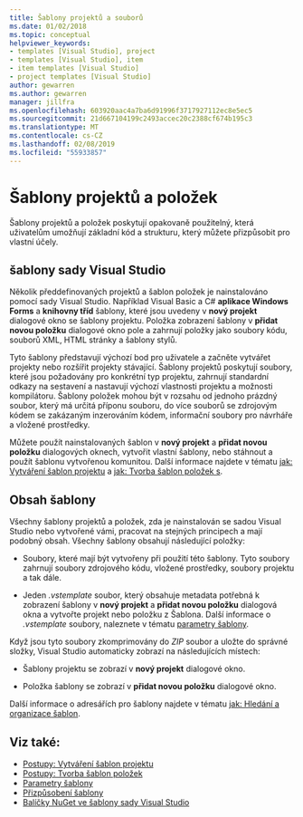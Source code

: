 ```yaml
---
title: Šablony projektů a souborů
ms.date: 01/02/2018
ms.topic: conceptual
helpviewer_keywords:
- templates [Visual Studio], project
- templates [Visual Studio], item
- item templates [Visual Studio]
- project templates [Visual Studio]
author: gewarren
ms.author: gewarren
manager: jillfra
ms.openlocfilehash: 603920aac4a7ba6d91996f3717927112ec8e5ec5
ms.sourcegitcommit: 21d667104199c2493accec20c2388cf674b195c3
ms.translationtype: MT
ms.contentlocale: cs-CZ
ms.lasthandoff: 02/08/2019
ms.locfileid: "55933857"
---
```

# <a name="project-and-item-templates"></a>Šablony projektů a položek

Šablony projektů a položek poskytují opakovaně použitelný, která uživatelům umožňují základní kód a strukturu, který můžete přizpůsobit pro vlastní účely.

## <a name="visual-studio-templates"></a>šablony sady Visual Studio

Několik předdefinovaných projektů a šablon položek je nainstalováno pomocí sady Visual Studio. Například Visual Basic a C# **aplikace Windows Forms** a **knihovny tříd** šablony, které jsou uvedeny v **nový projekt** dialogové okno se šablony projektu. Položka zobrazení šablony v **přidat novou položku** dialogové okno pole a zahrnují položky jako soubory kódu, souborů XML, HTML stránky a šablony stylů.

Tyto šablony představují výchozí bod pro uživatele a začněte vytvářet projekty nebo rozšířit projekty stávající. Šablony projektů poskytují soubory, které jsou požadovány pro konkrétní typ projektu, zahrnují standardní odkazy na sestavení a nastavují výchozí vlastnosti projektu a možnosti kompilátoru. Šablony položek mohou být v rozsahu od jednoho prázdný soubor, který má určitá příponu souboru, do více souborů se zdrojovým kódem se zakázaným inzerováním kódem, informační soubory pro návrháře a vložené prostředky.

Můžete použít nainstalovaných šablon v **nový projekt** a **přidat novou položku** dialogových oknech, vytvořit vlastní šablony, nebo stáhnout a použít šablonu vytvořenou komunitou. Další informace najdete v tématu [jak: Vytváření šablon projektu](../ide/how-to-create-project-templates.md) a [jak: Tvorba šablon položek s](../ide/how-to-create-item-templates.md).

## <a name="contents-of-a-template"></a>Obsah šablony

Všechny šablony projektů a položek, zda je nainstalován se sadou Visual Studio nebo vytvořené vámi, pracovat na stejných principech a mají podobný obsah. Všechny šablony obsahují následující položky:

- Soubory, které mají být vytvořeny při použití této šablony. Tyto soubory zahrnují soubory zdrojového kódu, vložené prostředky, soubory projektu a tak dále.

- Jeden *.vstemplate* soubor, který obsahuje metadata potřebná k zobrazení šablony v **nový projekt** a **přidat novou položku** dialogová okna a vytvořte projekt nebo položku z Šablona. Další informace o *.vstemplate* soubory, naleznete v tématu [parametry šablony](../ide/template-parameters.md).

Když jsou tyto soubory zkomprimovány do *ZIP* soubor a uložte do správné složky, Visual Studio automaticky zobrazí na následujících místech:

- Šablony projektu se zobrazí v **nový projekt** dialogové okno.

- Položka šablony se zobrazí v **přidat novou položku** dialogové okno.

Další informace o adresářích pro šablony najdete v tématu [jak: Hledání a organizace šablon](../ide/how-to-locate-and-organize-project-and-item-templates.md).

## <a name="see-also"></a>Viz také:

- [Postupy: Vytváření šablon projektu](../ide/how-to-create-project-templates.md)
- [Postupy: Tvorba šablon položek](../ide/how-to-create-item-templates.md)
- [Parametry šablony](../ide/template-parameters.md)
- [Přizpůsobení šablony](../ide/customizing-project-and-item-templates.md)
- [Balíčky NuGet ve šablony sady Visual Studio](/nuget/visual-studio-extensibility/visual-studio-templates)